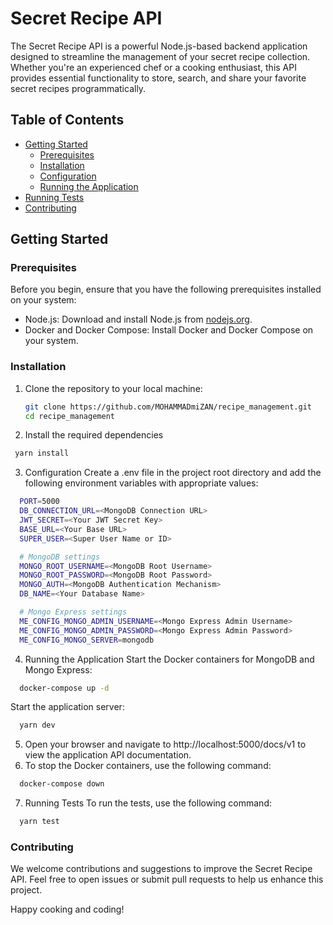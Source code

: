 # Secret Recipe API

The Secret Recipe API is a powerful Node.js-based backend application designed to streamline the management of your secret recipe collection. Whether you're an experienced chef or a cooking enthusiast, this API provides essential functionality to store, search, and share your favorite secret recipes programmatically.

## Table of Contents

- [Getting Started](#getting-started)
  - [Prerequisites](#prerequisites)
  - [Installation](#installation)
  - [Configuration](#configuration)
  - [Running the Application](#running-the-application)
- [Running Tests](#running-tests)
- [Contributing](#contributing)

## Getting Started

### Prerequisites

Before you begin, ensure that you have the following prerequisites installed on your system:

- Node.js: Download and install Node.js from [nodejs.org](https://nodejs.org/).
- Docker and Docker Compose: Install Docker and Docker Compose on your system.

### Installation

1. Clone the repository to your local machine:

   ```bash
   git clone https://github.com/MOHAMMADmiZAN/recipe_management.git
   cd recipe_management
   ```

2. Install the required dependencies

```bash
 yarn install
```

3. Configuration
   Create a .env file in the project root directory and add the following environment variables with appropriate values:

```bash
  PORT=5000
  DB_CONNECTION_URL=<MongoDB Connection URL>
  JWT_SECRET=<Your JWT Secret Key>
  BASE_URL=<Your Base URL>
  SUPER_USER=<Super User Name or ID>

  # MongoDB settings
  MONGO_ROOT_USERNAME=<MongoDB Root Username>
  MONGO_ROOT_PASSWORD=<MongoDB Root Password>
  MONGO_AUTH=<MongoDB Authentication Mechanism>
  DB_NAME=<Your Database Name>

  # Mongo Express settings
  ME_CONFIG_MONGO_ADMIN_USERNAME=<Mongo Express Admin Username>
  ME_CONFIG_MONGO_ADMIN_PASSWORD=<Mongo Express Admin Password>
  ME_CONFIG_MONGO_SERVER=mongodb
```

4. Running the Application
   Start the Docker containers for MongoDB and Mongo Express:

```bash
  docker-compose up -d
```

Start the application server:

```bash
  yarn dev
```

5. Open your browser and navigate to http://localhost:5000/docs/v1 to view the application API documentation.
6. To stop the Docker containers, use the following command:

```bash
  docker-compose down
```

7. Running Tests
   To run the tests, use the following command:

```bash
  yarn test
```

### Contributing

We welcome contributions and suggestions to improve the Secret Recipe API. Feel free to open issues or submit pull requests to help us enhance this project.

Happy cooking and coding!
